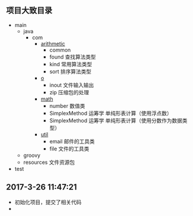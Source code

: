 ## 项目大致目录
- main
    - java
        - com
            - [arithmetic](https://github.com/Kuangcp/JavaBase/tree/master/src/main/java/com/arithmetic)
                - common 
                - found 查找算法类型
                - kind 常用算法类型
                - sort 排序算法类型
            - [o](https://github.com/Kuangcp/JavaBase/tree/master/src/main/java/com/io)
                - inout 文件输入输出
                - zip 压缩包的处理
            - [math](https://github.com/Kuangcp/JavaBase/tree/master/src/main/java/com/math)
                - number 数值类
                - SimplexMethod 运筹学 单纯形表计算（使用浮点数）
                - SimplexMethod 运筹学 单纯形表计算（使用分数作为数据类型）
            - [util](https://github.com/Kuangcp/JavaBase/tree/master/src/main/java/com/util)
                - email 邮件的工具类
                - file 文件的工具类   
    - groovy
    - resources 文件资源包
- test

## 2017-3-26 11:47:21
- 初始化项目，提交了相关代码
- 